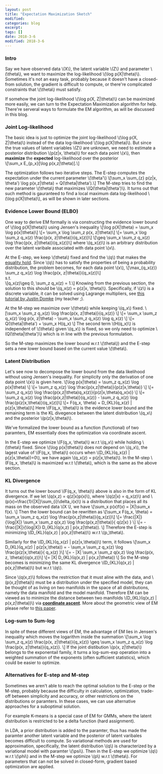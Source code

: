 ```yaml
---
layout: post
title: "Expectation Maximization Sketch"
modified:
categories: blog
excerpt:
tags: []
date: 2018-3-6
modified: 2018-3-6
---
```


### Intro
Say we have observed data \\(X\\), the latent variable \\(Z\\) and parameter \\(\theta\\), we want to maximize the log-likelihood \\(\log p(X\|\theta)\\).  Sometimes it's not an easy task, probably because it doesn't have a closed-from solution, the gradient is difficult to compute, or there're complicated constraints that \\(\theta\\) must satisfy. 

If somehow the joint log-likelihood \\(\log p(X, Z\|\theta)\\) can be maximized more easily, we can turn to the Expectation Maximization algorithm for help. There're serveral ways to formulate the EM algorithm, as will be discussed in this blog.

### Joint Log-likelihood
The basic idea is just to optimize the joint log-likelihood \\(\log p(X, Z\|\theta)\\) instead of the data log-likelihood \\(\log p(X\|\theta)\\). But since the true values of latent variables \\(Z\\) are unknown, we need to estimate a posterior distribution \\(p(z|x, \theta)\\) for each data point \\(x\\), then **maximize** the **expected** log-likelihood over the posterior  
\\[\sum_x E_{p_x}[\log p(x,z|\theta)].\\]  

The optimization follows two iterative steps. The E-step computes the expectation under the current parameter \\(\theta'\\)
\\[\sum_x \sum_{z} p(z|x, \theta') \log p(x,z|\theta) = Q(\theta|\theta').\\]
The M-step tries to find the new parameter \\(\theta\\) that maximizes \\(Q(\theta|\theta')\\). It turns out that such method is gauranteed to find a local maximum data log-likelihood \\(\log p(X\|\theta)\\), as will be shown in later sections.

### Evidence Lower Bound (ELBO)
One way to derive EM formally is via constructing the evidence lower bound of \\(\log p(X\|\theta)\\) using Jensen's inequality
\\[\log p(X\|\theta) = \sum_x \log p(x\|\theta)\\]
\\[= \sum_x \log \sum_z p(x, z\|\theta)\\]
\\[= \sum_x \log \sum_z q_x(z) \frac{p(x, z\|\theta)}{q_x(z)}\\]
\\[\geq \sum_x \sum_z q_x(z) \log \frac{p(x, z\|\theta)}{q_x(z)}\\]
where \\(q_x(z)\\) is an arbitrary distribution over the latent varibale associated with data point \\(x\\).

At the E-step, we keep \\(\theta\\) fixed and find the \\(q\\) that makes the [equality hold](https://en.wikipedia.org/wiki/Jensen%27s_inequality#Information_theory). Since \\(q\\) has to satisfy the properties of being a probability distribution, the problem becomes, for each data point \\(x\\),
\\[\max_{q_x(z)} \sum_z q_x(z) \log \frac{p(x, z\|\theta)}{q_x(z)}\\]  
s.t.  
\\[q_x(z)\geq 0, \sum_z q_x(z) = 1.\\]
Knowing from the previous section, the solution to this should be \\(q_x(z) = p(z|x, \theta)\\). Specifically, if \\(z\\) is a discrete variable, it can be solved using Lagrange multipliers, see [this tutorial by Justin Domke](https://www.ics.uci.edu/~smyth/courses/cs274/readings/domke_notes_on_EM.pdf) (my teacher ;).

At the M-step we maximize over \\(\theta\\) while keeping \\(q_x\\) fixed.
\\[\sum_x \sum_z q_x(z) \log \frac{p(x, z\|\theta)}{q_x(z)} \\]
\\[= \sum_x \sum_z q_x(z) \log p(x, z\|\theta) - \sum_x \sum_z q_x(z) \log q_x(z) \\]
\\[= Q(\theta|\theta') + \sum_x H(q_x) \\]
The second term \\(H(q_x)\\) is independent of \\(\theta\\) given \\(q_x\\) is fixed, so we only need to optimize \\(Q(\theta|\theta')\\) which is in line with the previous formulation.

So the M-step maximizes the lower bound w.r.t \\(\theta\\)) and the E-step sets a new lower bound based on the current value \\(\theta\\).

### Latent Distribution
Let's see now to decompose the lower bound from the data likelihood without using Jensen's inequality. For simplicity only the derivation of one data point \\(x\\) is given here.
\\[\log p(x\|\theta) = \sum_z q_x(z) \log p(x\|\theta) \\]
\\[= \sum_z q_x(z) \log \frac{p(x,z\|\theta)}{p(z\|x,\theta)} \\]
\\[= \sum_z q_x(z) \log \frac{p(x,z\|\theta)q_x(z)}{p(z\|x,\theta)q_x(x)} \\]
\\[= \sum_z q_x(z) \log \frac{p(x,z\|\theta)}{q_x(z)} - \sum_z q_x(z) \log \frac{p(z\|x,\theta)}{q_x(z)}\\]
\\[= F(q_x, \theta) + D_{KL}(q_x(z) \| p(z\|x,\theta))\\]
Here \\(F(q_x, \theta)\\) is the evidence lower bound and the remaining term is the KL divegence between the latent distribution \\(q_x\\) and the posterior \\(p(z\|x,\theta)\\). 

We've formalized the lower bound as a function (functional) of two paramters, EM essentially does the optimization via coordinate ascent. 

In the E-step we optimize \\(F(q_x, \theta)\\) w.r.t \\(q_x\\) while holding \\(\theta\\) fixed. Since \\(\log p(x\|\theta)\\) does not depend on \\(q_x\\), the lagest value of \\(F(q_x, \theta)\\) occurs when \\(D_{KL}(q_x(z) \| p(z\|x,\theta))=0\\), we have again \\(q_x(z) = p(z\|x,\theta)\\). In the M-step \\(F(q_x, \theta)\\) is maximized w.r.t \\(\theta\\), which is the same as the above section.

### KL Divergence
It turns out the lower bound \\(F(q_x, \theta)\\) above is also in the form of KL divergence. If we let \\(q(x,z) = q(z\|x)p(x)\\), where \\(q(z\|x) = q_x(z)\\) and \\(p(x)=\frac{1}{\|X\|}\sum_{i}\delta_i(x)\\) is a distribution that places all its mass on the observed data \\(X \\), we have
\\[\sum_x p(x)f(x) = \|X\|\sum_x f(x). \\]
Then the lower bound can be rewritten as 
\\[\sum_x F(q_x, \theta) = \sum_x \sum_z q_x(z) \log \frac{p(x,z\|\theta)}{q_x(z)}\\]
\\[= \frac{\|X\|}{\log\|X\|} \sum_x \sum_z q(x,z) \log \frac{p(x,z\|\theta)}{ q(z\|x) } \\]
\\[= -\frac{\|X\|}{\log\|X\|} D_{KL}(q(x,z) \| p(x,z\|\theta)). \\]
Therefore the E-step is minimizing \\(D_{KL}(q(x,z) \| p(x,z\|\theta))\\) w.r.t \\(p_\theta\\).

Similarly for the \\(D_{KL}(q_x(z) \| p(z\|x,\theta))\\) term, it follows
\\[\sum_x D_{KL}(q_x(z) \| p(z\|x,\theta)) = - \sum_x \sum_z q_x(z) \log \frac{p(z\|x,\theta)}{ q_x(z) }\\]
\\[= - \|X\| \sum_x \sum_z q(x,z) \log \frac{p(x, z, \theta)}{q(x,z)}\\]
\\[= \|X\| D_{KL}(q(x,z) \| p(x,z\|\theta)) \\]
So the M-step becomes is minimizing the same KL divergence \\(D_{KL}(q(x,z) \| p(x,z\|\theta))\\) but w.r.t \\(q\\). 

Since \\(q(x,z)\\) follows the restriction that it must aline with the data, and \\(p(x,z\|\theta)\\) must be a distribution under the specified model, they can be thought of as living on two manifolds in the space of all distributions, namely the data manifold and the model manifold. Therefore EM can be viewed as to minimize the distance between two manifolds \\(D_{KL}(q(x,z) \| p(x,z\|\theta))\\) via [**coordinate ascent**](https://en.wikipedia.org/wiki/Coordinate_descent). More about the geometric view of EM please refer to [this paper](http://mi.eng.cam.ac.uk/~wjb31/PUBS/igmlc.ciss96.pdf).

### Log-sum to Sum-log
In spite of these different views of EM, the advantage of EM lies in Jensen's inequality which moves the logarithm inside the summation
\\[\sum_x \log \sum_z q_x(z) \frac{p(x, z\|\theta)}{q_x(z)} \geq \sum_x \sum_z q_x(z) \log \frac{p(x, z\|\theta)}{q_x(z)}. \\]
If the joint distibution \\(p(x, z\|\theta)\\) belongs to the exponentail family, it turns a log-sum-exp operation into a weighted summation of the exponents (often sufficient statistics), which could be easier to optimize.

### Alternatives for E-step and M-step
Sometimes we aren't able to reach the optimal solution to the E-step or the M-step, probably because the difficulty in calculation, optimization, trade-off between simplicity and accuracy, or other restrictions on the distributions or paramters. In these cases, we can use alternative approaches for a suboptimal solution.

For example K-means is a special case of EM for GMMs, where the latent distribution is restricted to be a delta function (hard assignment). 

In LDA, a prior distribution is added to the paramter, thus has made the paramter another latent variable and the posterior of latent varibales becomes difficult to compute. So variational methods are used for approximation, specifically, the latent distribution \\(q\\) is characterized by a variational model with paramter \\(\psi\\). Then in the E-step we optimize \\(q\\) w.r.t \\(\phi\\) and in the M-step we optimize \\(p\\) w.r.t \\(\theta\\). For parameters that can not be solved in closed-form, gradient based optimization are applied.
